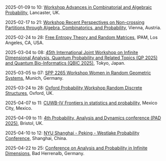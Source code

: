 2025-01-09 to 10: [Workshop Advances in Combinatorial and Algebraic Probability](https://sites.google.com/view/comb-alg-prob-workshop), Lancaster, UK.

2025-02-17 to 21: [Workshop Recent Perspectives on Non-crossing Partitions through Algebra, Combinatorics, and Probability](https://www.esi.ac.at/events/e548/), Vienna, Austria.

2025-02-24 to 28: [Free Entropy Theory and Random Matrices](https://www.ipam.ucla.edu/programs/workshops/free-entropy-theory-and-random-matrices/), IPAM, Los Angeles, CA, USA.

2025-03-04 to 08: [45th International Joint Workshop on Infinite Dimensional Analysis, Quantum Probability and Related Topics (QP 2025) and Quantum Bio-Informatics (QBIC 2025)](https://sites.google.com/view/qp45-qbic2025), Tokyo, Japan.

2025-03-05 to 07: [SPP 2265 Workshop Women in Random Geometric Systems](https://www.math.cit.tum.de/en/math/news/article/workshop-women-in-random-geometric-systems/), Munich, Germany.

2025-03-24 to 28: [Oxford Probability Workshop Random Discrete Structures](https://davidgeldbach.wixsite.com/website), Oxford, UK.

2025-04-07 to 11: [CUWB-IV Frontiers in statistics and probability](https://cuwb.cimat.mx/node/68), Mexico City, Mexico.

2025-04-09 to 11: [4th Probability, Analysis and Dynamics conference (PAD 2025)](https://people.maths.bris.ac.uk/~mb13434/pad25/), Bristol, UK.

2025-04-10 to 12: [NYU Shanghai - Peking - Westlake Probability Conference](https://www.probabilityconference2025.com/), Shanghai, China.

2025-04-22 to 25: [Conference on Analysis and Probability in Infinite Dimensions](https://anaprob2025.com), Bad Herrenalb, Germany.

